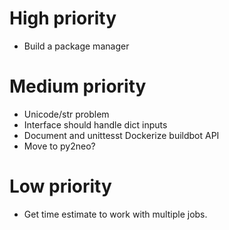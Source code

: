# High priority
+ Build a package manager

# Medium priority
+ Unicode/str problem
+ Interface should handle dict inputs
+ Document and unittesst Dockerize buildbot API
+ Move to py2neo?

# Low priority
+ Get time estimate to work with multiple jobs.

